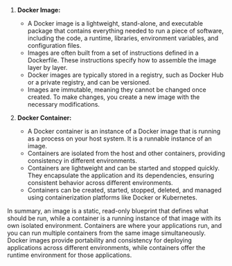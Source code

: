 1. **Docker Image:**
   - A Docker image is a lightweight, stand-alone, and executable package that contains everything needed to run a piece of software, including the code, a runtime, libraries, environment variables, and configuration files.
   - Images are often built from a set of instructions defined in a Dockerfile. These instructions specify how to assemble the image layer by layer.
   - Docker images are typically stored in a registry, such as Docker Hub or a private registry, and can be versioned.
   - Images are immutable, meaning they cannot be changed once created. To make changes, you create a new image with the necessary modifications.

2. **Docker Container:**
   - A Docker container is an instance of a Docker image that is running as a process on your host system. It is a runnable instance of an image.
   - Containers are isolated from the host and other containers, providing consistency in different environments.
   - Containers are lightweight and can be started and stopped quickly. They encapsulate the application and its dependencies, ensuring consistent behavior across different environments.
   - Containers can be created, started, stopped, deleted, and managed using containerization platforms like Docker or Kubernetes.

In summary, an image is a static, read-only blueprint that defines what should be run, while a container is a running instance of that image with its own isolated environment. Containers are where your applications run, and you can run multiple containers from the same image simultaneously. Docker images provide portability and consistency for deploying applications across different environments, while containers offer the runtime environment for those applications.

